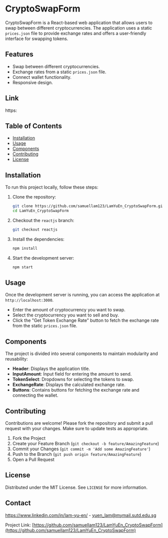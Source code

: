 # CryptoSwapForm

CryptoSwapForm is a React-based web application that allows users to swap between different cryptocurrencies. The application uses a static `prices.json` file to provide exchange rates and offers a user-friendly interface for swapping tokens.

## Features

- Swap between different cryptocurrencies.
- Exchange rates from a static `prices.json` file.
- Connect wallet functionality.
- Responsive design.

## Link

https:

## Table of Contents

- [Installation](#installation)
- [Usage](#usage)
- [Components](#components)
- [Contributing](#contributing)
- [License](#license)

## Installation

To run this project locally, follow these steps:

1. Clone the repository:
    ```bash
    git clone https://github.com/samuellam123/LamYuEn_CryptoSwapForm.git
    cd LamYuEn_CryptoSwapForm
    ```

2. Checkout the `reactjs` branch:
    ```bash
    git checkout reactjs
    ```

3. Install the dependencies:
    ```bash
    npm install
    ```

4. Start the development server:
    ```bash
    npm start
    ```

## Usage

Once the development server is running, you can access the application at `http://localhost:3000`. 

- Enter the amount of cryptocurrency you want to swap.
- Select the cryptocurrency you want to sell and buy.
- Click the "Get Token Exchange Rate" button to fetch the exchange rate from the static `prices.json` file.

## Components

The project is divided into several components to maintain modularity and reusability:

- **Header**: Displays the application title.
- **InputAmount**: Input field for entering the amount to send.
- **TokenSelect**: Dropdowns for selecting the tokens to swap.
- **ExchangeRate**: Displays the calculated exchange rate.
- **Buttons**: Contains buttons for fetching the exchange rate and connecting the wallet.


## Contributing

Contributions are welcome! Please fork the repository and submit a pull request with your changes. Make sure to update tests as appropriate.

1. Fork the Project
2. Create your Feature Branch (`git checkout -b feature/AmazingFeature`)
3. Commit your Changes (`git commit -m 'Add some AmazingFeature'`)
4. Push to the Branch (`git push origin feature/AmazingFeature`)
5. Open a Pull Request

## License

Distributed under the MIT License. See `LICENSE` for more information.

## Contact

https://www.linkedin.com/in/lam-yu-en/ - yuen_lam@mymail.sutd.edu.sg

Project Link: [https://github.com/samuellam123/LamYuEn_CryptoSwapForm](https://github.com/samuellam123/LamYuEn_CryptoSwapForm)

